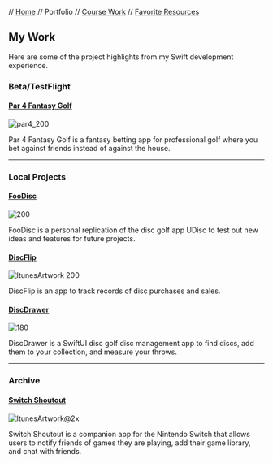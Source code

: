// [Home](index.md) // Portfolio // [Course Work](course-work.md) // [Favorite Resources](favorite-resources.md)

## My Work

Here are some of the project highlights from my Swift development experience.

### Beta/TestFlight

#### [Par 4 Fantasy Golf](portfolio/Par4FantasyGolf.md)

![par4_200](https://github.com/brianeatsbeets/brianeatsbeets.github.io/assets/94752449/afa6f98c-4584-40bc-92e6-3b554bfd530e)

Par 4 Fantasy Golf is a fantasy betting app for professional golf where you bet against friends instead of against the house.

---

### Local Projects

#### [FooDisc](portfolio/FooDisc.md)

![200](https://user-images.githubusercontent.com/94752449/153074525-5205af54-22d8-4ba2-9390-9e7e25fc94b6.png)

FooDisc is a personal replication of the disc golf app UDisc to test out new ideas and features for future projects.

#### [DiscFlip](portfolio/DiscFlip.md)

![ItunesArtwork 200](https://user-images.githubusercontent.com/94752449/196172395-36111ee2-0421-49b8-8a55-91771def56b0.png)

DiscFlip is an app to track records of disc purchases and sales.

#### [DiscDrawer](portfolio/DiscDrawer.md)

![180](https://github.com/brianeatsbeets/brianeatsbeets.github.io/assets/94752449/d65b3d55-13cd-4dcb-87bf-81381c120146)

DiscDrawer is a SwiftUI disc golf disc management app to find discs, add them to your collection, and measure your throws.

---

### Archive

#### [Switch Shoutout](portfolio/Switch-Shoutout.md)

![ItunesArtwork@2x](https://user-images.githubusercontent.com/94752449/153074601-96356a4c-7b80-4de8-8b81-e8a292733326.png)

Switch Shoutout is a companion app for the Nintendo Switch that allows users to notify friends of games they are playing, add their game library, and chat with friends.
